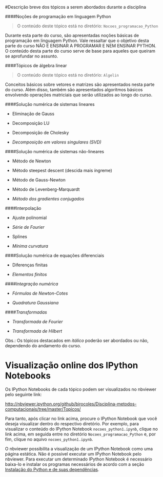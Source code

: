 #Descrição breve dos tópicos a serem abordados durante a disciplina

####Noções de programação em linguagem Python

> O conteúdo deste tópico está no diretório: `Nocoes_programacao_Python`

Durante esta parte do curso, são apresentadas noções básicas de
programação em linguagem Python. Vale ressaltar que o objetivo desta
parte do curso NÃO É ENSINAR A PROGRAMAR E NEM ENSINAR PYTHON. O
conteúdo desta parte do curso serve de base para aqueles que 
queiram se aprofundar no assunto.

####Tópicos de álgebra linear

> O conteúdo deste tópico está no diretório: `Algelin`

Conceitos básicos sobre vetores e matrizes são apresentados nesta
parte do curso. Além disso, também são apresentados algoritmos 
básicos envolvendo operações matriciais que serão utilizados ao
longo do curso.

####Solução numérica de sistemas lineares

* Eliminação de Gauss

* Decomposição LU

* Decomposição de Cholesky

* *Decomposição em valores singulares (SVD)*

####Solução numérica de sistemas não-lineares

* Método de Newton

* Método steepest descent (descida mais íngreme)

* Método de Gauss-Newton

* Método de Levenberg-Marquardt

* *Método dos gradientes conjugados*

####Interpolação

* Ajuste polinomial

* *Série de Fourier*

* Splines

* *Mínima curvatura*

####Solução numérica de equações diferenciais

* Diferenças finitas

* *Elementos finitos*

####*Integração numérica*

* *Fórmulas de Newton-Cotes*

* *Quadratura Gaussiana*

####*Transformadas*

* *Transformada de Fourier*

* *Transformada de Hilbert*

Obs.: Os tópicos destacados em *itálico* poderão ser abordados ou não,
dependendo do andamento do curso.

# Visualização online dos IPython Notebooks

Os IPython Notebooks de cada tópico podem ser visualizados 
no nbviewer pelo seguinte link:

http://nbviewer.ipython.org/github/birocoles/Disciplina-metodos-computacionais/tree/master/Topicos/

Para tanto, após clicar no link acima, procure o IPython Notebook que 
você deseja visualizar dentro do respectivo diretório. Por exemplo,
para visualizar o conteúdo do IPython Notebook `nocoes_python1.ipynb`,
clique no link acima, em seguida entre no diretório `Nocoes_programacao_Python`
e, por fim, clique no aquivo `nocoes_python1.ipynb`.

O nbviewer possibilita a visualização de um IPython Notebook 
como uma página estática. Não é possivel executar um IPython Notebook
pelo nbviewer. Para executar um determinado
IPython Notebook é necessário baixa-lo e instalar os programas
necessários de acordo com a seção
[Instalação do Python e de suas dependências](https://github.com/birocoles/Disciplina-metodos-computacionais#instala%C3%A7%C3%A3o-do-python-e-de-suas-depend%C3%AAncias).
